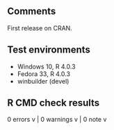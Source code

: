## Comments

First release on CRAN.

## Test environments
* Windows 10, R 4.0.3
* Fedora 33, R 4.0.3
* winbuilder (devel)

## R CMD check results

0 errors v | 0 warnings v | 0 note v

